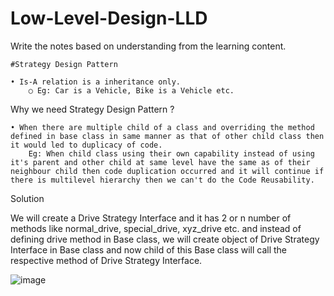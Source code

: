 # Low-Level-Design-LLD
Write the notes based on understanding from the learning content.

	#Strategy Design Pattern
	
	• Is-A relation is a inheritance only.
		○ Eg: Car is a Vehicle, Bike is a Vehicle etc.

Why we need Strategy Design Pattern ?

	• When there are multiple child of a class and overriding the method defined in base class in same manner as that of other child class then it would led to duplicacy of code.
		Eg: When child class using their own capability instead of using it's parent and other child at same level have the same as of their neighbour child then code duplication occurred and it will continue if there is multilevel hierarchy then we can't do the Code Reusability.

Solution 

We will create a Drive Strategy Interface and it has 2 or n number of methods like normal_drive, special_drive, xyz_drive etc. and instead of defining drive method in Base class, we will create object of Drive Strategy Interface in Base class and now child of this Base class will call the respective method of Drive Strategy Interface.


![image](https://github.com/Abhishek-121/Low-Level-Design-LLD-/assets/56202291/ab3e3be6-9e8c-4fcd-8453-cb96336673dc)

